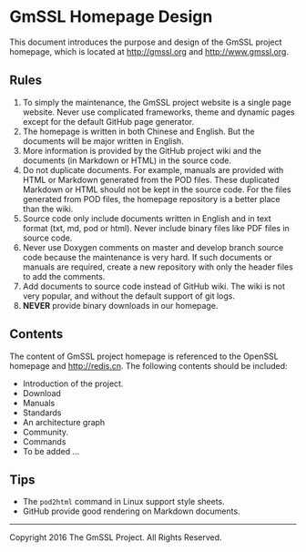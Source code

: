 # GmSSL Homepage Design

This document introduces the purpose and design of the GmSSL project homepage, which is located at http://gmssl.org and http://www.gmssl.org.

## Rules

1. To simply the maintenance, the GmSSL project website is a single page website. Never use complicated frameworks, theme and dynamic pages except for the default GitHub page generator.
2. The homepage is written in both Chinese and English. But the documents will be major written in English.
3. More information is provided by the GitHub project wiki and the documents (in Markdown or HTML) in the source code.
4. Do not duplicate documents. For example, manuals are provided with HTML or Markdown generated from the POD files. These duplicated Markdown or HTML should not be kept in the source code. For the files generated from POD files, the homepage repository is a better place than the wiki.
5. Source code only include documents written in English and in text format (txt, md, pod or html). Never include binary files like PDF files in source code.
6. Never use Doxygen comments on master and develop branch source code because the maintenance is very hard. If such documents or manuals are required, create a new repository with only the header files to add the comments.
7. Add documents to source code instead of GitHub wiki. The wiki is not very popular, and without the default support of git logs.
8. **NEVER** provide binary downloads in our homepage.

## Contents

The content of GmSSL project homepage is referenced to the OpenSSL homepage and http://redis.cn. The following contents should be included:

* Introduction of the project.
* Download
* Manuals
* Standards
* An architecture graph
* Community.
* Commands
* To be added …

## Tips

* The `pod2html` command in Linux support style sheets.
* GitHub provide good rendering on Markdown documents.

------------------------------------------------------
Copyright 2016 The GmSSL Project. All Rights Reserved.
